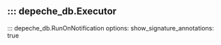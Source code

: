 ::: depeche_db.Executor
---
::: depeche_db.RunOnNotification
    options:
      show_signature_annotations: true

